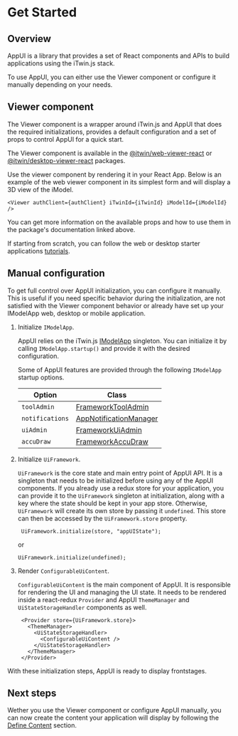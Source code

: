 # Get Started

## Overview

AppUI is a library that provides a set of React components and APIs to build applications using the iTwin.js stack.

To use AppUI, you can either use the Viewer component or configure it manually depending on your needs.

## Viewer component

The Viewer component is a wrapper around iTwin.js and AppUI that does the required initializations, provides a default configuration and a set of props to control AppUI for a quick start.

The Viewer component is available in the [@itwin/web-viewer-react](https://www.npmjs.com/package/@itwin/web-viewer-react) or [@itwin/desktop-viewer-react](https://www.npmjs.com/package/@itwin/desktop-viewer-react) packages.

Use the viewer component by rendering it in your React App. Below is an example of the web viewer component in its simplest form and will display a 3D view of the iModel.

```tsx
<Viewer authClient={authClient} iTwinId={iTwinId} iModelId={iModelId} />
```

You can get more information on the available props and how to use them in the package's documentation linked above.

If starting from scratch, you can follow the web or desktop starter applications [tutorials](../../learning/tutorials/index.md#starter-applications).

## Manual configuration

To get full control over AppUI initialization, you can configure it manually. This is useful if you need specific behavior during the initialization, are not satisfied with the Viewer component behavior or already have set up your IModelApp web, desktop or mobile application.

1. Initialize `IModelApp`.

   AppUI relies on the iTwin.js [IModelApp]($core-frontend) singleton. You can initialize it by calling `IModelApp.startup()` and provide it with the desired configuration.

   Some of AppUI features are provided through the following `IModelApp` startup options.

   | Option          | Class                                  |
   | --------------- | -------------------------------------- |
   | `toolAdmin`     | [FrameworkToolAdmin]($appui-react)     |
   | `notifications` | [AppNotificationManager]($appui-react) |
   | `uiAdmin`       | [FrameworkUiAdmin]($appui-react)       |
   | `accuDraw`      | [FrameworkAccuDraw]($appui-react)      |

   <!-- Here we have a problem, we don't have the type of learning document that we are currently writing that matches the level of information we give here for IModelApp setup part...

   You can find more information on setting up IModelApp in the learning section .?.?.?
    -->

2. Initialize `UiFramework`.

   `UiFramework` is the core state and main entry point of AppUI API. It is a singleton that needs to be initialized before using any of the AppUI components. If you already use a redux store for your application, you can provide it to the `UiFramework` singleton at initialization, along with a key where the state should be kept in your app store. Otherwise, `UiFramework` will create its own store by passing it `undefined`. This store can then be accessed by the `UiFramework.store` property.

   ```tsx
    UiFramework.initialize(store, "appUIState");
    ```

    or

    ```tsx
    UiFramework.initialize(undefined);
    ```

3. Render `ConfigurableUiContent`.

   `ConfigurableUiContent` is the main component of AppUI. It is responsible for rendering the UI and managing the UI state. It needs to be rendered inside a react-redux `Provider` and AppUI `ThemeManager` and `UiStateStorageHandler` components as well.

   ```tsx
    <Provider store={UiFramework.store}>
      <ThemeManager>
        <UiStateStorageHandler>
          <ConfigurableUiContent />
        </UiStateStorageHandler>
      </ThemeManager>
    </Provider>
   ```

With these initialization steps, AppUI is ready to display frontstages.

## Next steps

Wether you use the Viewer component or configure AppUI manually, you can now create the content your application will display by following the [Define Content](./define-content.md) section.
